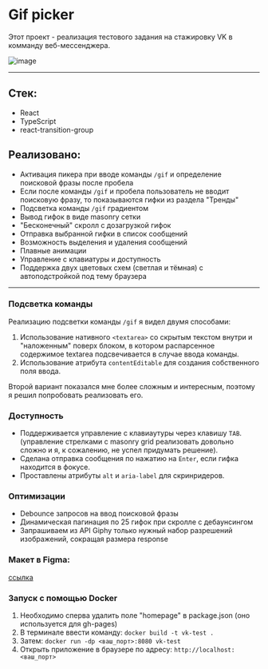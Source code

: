# Gif picker

Этот проект - реализация тестового задания на стажировку VK в комманду веб-мессенджера.

![image](https://8110cd2d.png)

---

## Стек:
* React
* TypeScript
* react-transition-group

## Реализовано:

* Активация пикера при вводе команды `/gif` и определение поисковой фразы после пробела
* Если после команды `/gif` и пробела пользователь не вводит поисковую фразу, то показываются гифки из раздела "Тренды"
* Подсветка команды `/gif` градиентом
* Вывод гифок в виде masonry сетки
* "Бесконечный" скролл с дозагрузкой гифок
* Отправка выбранной гифки в список сообщений
* Возможность выделения и удаления сообщений
* Плавные анимации
* Управление с клавиатуры и доступность
* Поддержка двух цветовых схем (светлая и тёмная) с автоподстройкой под тему браузера

---
### Подсветка команды

Реализацию подсветки команды `/gif` я видел двумя способами:
1. Использование нативного `<textarea>` со скрытым текстом внутри и "наложенным" поверх блоком, в котором распарсенное содержимое textarea подсвечивается в случае ввода команды.
2. Использование атрибута `contentEditable` для создания собственного поля ввода.

Второй вариант показался мне более сложным и интересным, поэтому я решил попробовать реализовать его.

### Доступность
* Поддерживается управление с клавиаутуры через клавишу `TAB`. (управление стрелками с masonry grid реализовать довольно
  сложно и я, к сожалению, не успел придумать решение).
* Сделана отправка сообщения по нажатию на `Enter`, если гифка находится в фокусе.
* Проставлены атрибуты `alt` и `aria-label` для скринридеров.

### Оптимизации
* Debounce запросов на ввод поисковой фразы
* Динамическая пагинация по 25 гифок при скролле с дебаунсингом
* Запрашиваем из API Giphy только нужный набор разрешений изображений, сокращая размера response

### Макет в Figma:
[ссылка](https://www.figma.com/file/tiqe4OR4MQXNZKeB9GmxL3/GIF-picker)


### Запуск с помощью Docker
1. Необходимо сперва удалить поле "homepage" в package.json (оно используется для gh-pages)
2. В терминале ввести команду: `docker build -t vk-test .`
3. Затем: `docker run -dp <ваш_порт>:8080 vk-test`
4. Открыть приложение в браузере по адресу: `http://localhost:<ваш_порт>`
